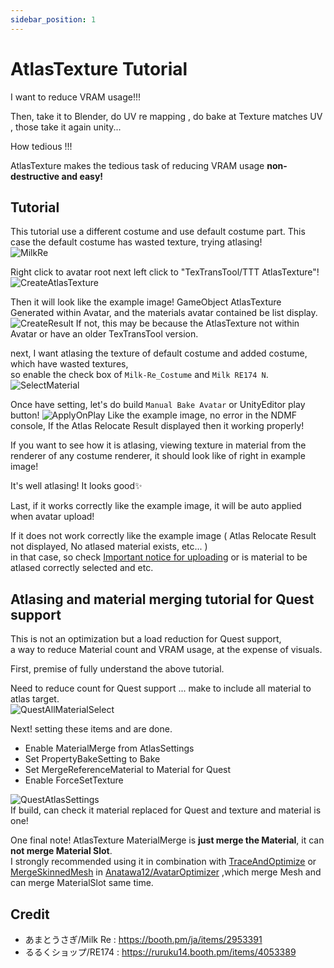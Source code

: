 ```yaml
---
sidebar_position: 1
---
```


# AtlasTexture Tutorial

I want to reduce VRAM usage!!!

Then, take it to Blender, do UV re mapping , do bake at Texture matches UV , those take it again unity...

How tedious !!!

AtlasTexture makes the tedious task of reducing VRAM usage __non-destructive and easy!__

## Tutorial

This tutorial use a different costume and use default costume part.
This case the default costume has  wasted texture, trying atlasing!  
![MilkRe](img/at-MilkRe.png)

Right click to avatar root next left click to "TexTransTool/TTT AtlasTexture"!
![CreateAtlasTexture](img/at-CreateAtlasTexture.png)

Then it will look like the example image! GameObject AtlasTexture Generated within Avatar, and the materials avatar contained be list display.
![CreateResult](img/at-CreateResult.png)
If not, this may be because the AtlasTexture not within Avatar or have an older TexTransTool version.

next, I want atlasing the texture of default costume and added costume, which have wasted textures,  
so enable the check box of `Milk-Re_Costume` and `Milk RE174 N`.  
![SelectMaterial](img/at-SelectMaterial.png)

Once have setting, let's do build `Manual Bake Avatar` or UnityEditor play button!
![ApplyOnPlay](img/at-ApplyOnPlay.png)
Like the example image, no error in the NDMF console, If the Atlas Relocate Result displayed then it working properly!

If you want to see how it is atlasing, viewing texture in material from the renderer of any costume renderer, it should look like of right in example image!

It's well atlasing! It looks good✨

Last, if it works correctly like the example image, it will be auto applied when avatar upload!

If it does not work correctly like the example image ( Atlas Relocate Result not displayed, No atlased material exists, etc... )  
in that case, so check [Important notice for uploading](./index.mdx#important-notice-for-uploading) or is material to be atlased correctly selected and etc.

## Atlasing and material merging tutorial for Quest support

This is not an optimization but a load reduction for Quest support,  
a way to reduce Material count and VRAM usage, at the expense of visuals.

First, premise of fully understand the above tutorial.

Need to reduce count for Quest support ... make to include all material to atlas target.  
![QuestAllMaterialSelect](img/at-QuestAllMaterialSelect.png)

Next! setting these items and are done.

- Enable MaterialMerge from AtlasSettings
- Set PropertyBakeSetting to Bake
- Set MergeReferenceMaterial to Material for Quest
- Enable ForceSetTexture

![QuestAtlasSettings](img/at-QuestAtlasSettings.png)  
If build, can check it material replaced for Quest and texture and material is one!

One final note! AtlasTexture MaterialMerge is __just merge the Material__, it can __not merge Material Slot__.  
I strongly recommended using it in combination with [TraceAndOptimize](https://vpm.anatawa12.com/avatar-optimizer/ja/docs/reference/trace-and-optimize/) or [MergeSkinnedMesh](https://vpm.anatawa12.com/avatar-optimizer/ja/docs/reference/merge-skinned-mesh/) in [Anatawa12/AvatarOptimizer](https://github.com/anatawa12/AvatarOptimizer) ,which merge Mesh and can merge MaterialSlot same time.

## Credit

- あまとうさぎ/Milk Re : https://booth.pm/ja/items/2953391
- るるくショップ/RE174 : https://ruruku14.booth.pm/items/4053389
